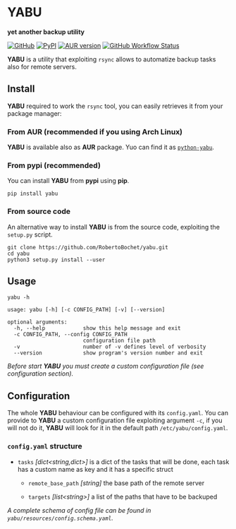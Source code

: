 # YABU

**yet another backup utility**

[![GitHub](https://img.shields.io/github/license/robertobochet/yabu?color=blue)](https://github.com/RobertoBochet/yabu/blob/master/LICENSE)
[![PyPI](https://img.shields.io/pypi/v/yabu?color=yellow&label=pypi%20version)](https://pypi.org/project/yabu/)
[![AUR version](https://img.shields.io/aur/version/python-yabu)](https://aur.archlinux.org/packages/python-yabu/)
[![GitHub Workflow Status](https://img.shields.io/github/workflow/status/robertobochet/yabu/Package%20deploy?label=CD)](https://pypi.org/project/yabu/)

**YABU** is a utility that exploiting `rsync` allows to automatize backup tasks also for remote servers. 

## Install

**YABU** required to work the `rsync` tool, you can easily retrieves it from your package manager:

### From AUR (recommended if you using Arch Linux)

**YABU** is available also as **AUR** package. Yuo can find it as [`python-yabu`](https://aur.archlinux.org/packages/python-yabu/).

### From pypi (recommended)

You can install **YABU** from **pypi** using **pip**.

```shell script
pip install yabu
``` 

### From source code

An alternative way to install **YABU** is from the source code, exploiting the `setup.py` script.

```shell script
git clone https://github.com/RobertoBochet/yabu.git
cd yabu
python3 setup.py install --user 
```

## Usage

```shell script
yabu -h
```
```text
usage: yabu [-h] [-c CONFIG_PATH] [-v] [--version]

optional arguments:
  -h, --help            show this help message and exit
  -c CONFIG_PATH, --config CONFIG_PATH
                        configuration file path
  -v                    number of -v defines level of verbosity
  --version             show program's version number and exit
```

*Before start **YABU** you must create a custom configuration file (see configuration section).*

## Configuration

The whole **YABU** behaviour can be configured with its `config.yaml`.
You can provide to **YABU** a custom configuration file exploiting argument `-c`, if you will not do it, **YABU** will look for it in the default path `/etc/yabu/config.yaml`. 

### `config.yaml` structure

- `tasks` *[dict\<string,dict\>]* is a dict of the tasks that will be done, each task has a custom name as key and it has a specific struct

    - `remote_base_path` *[string]*
        the base path of the remote server
    
    - `targets` *[list\<string\>]*
        a list of the paths that have to be backuped

*A complete schema of config file can be found in `yabu/resources/config.schema.yaml`.*